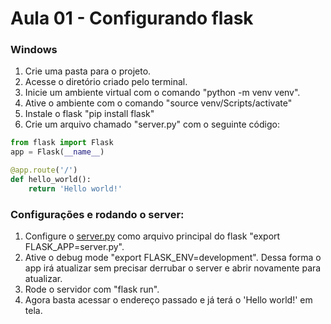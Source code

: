 # Aula 01 - Configurando flask

### Windows

1. Crie uma pasta para o projeto.
2. Acesse o diretório criado pelo terminal.
3. Inicie um ambiente virtual com o comando "python -m venv venv".
4. Ative o ambiente com o comando "source venv/Scripts/activate"
5. Instale o flask "pip install flask"
6. Crie um arquivo chamado "server.py" com o seguinte código:

```python
from flask import Flask
app = Flask(__name__)

@app.route('/')
def hello_world():
	return 'Hello world!'
```

### Configurações e rodando o server:

1. Configure o [server.py](http://server.py) como arquivo principal do flask "export FLASK_APP=server.py".
2. Ative o debug mode "export FLASK_ENV=development". Dessa forma o app irá atualizar sem precisar derrubar o server e abrir novamente para atualizar.
3. Rode o servidor com "flask run".
4. Agora basta acessar o endereço passado e já terá o 'Hello world!' em tela.